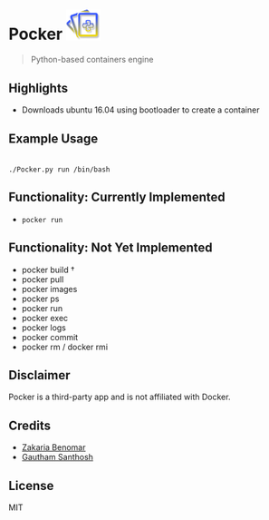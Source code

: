# Pocker <img src="img/logo.png" width="60"> 

> Python-based containers engine 


## Highlights

- Downloads ubuntu 16.04 using bootloader to create a container 

## Example Usage

```

./Pocker.py run /bin/bash

```

## Functionality: Currently Implemented

- `pocker run`

## Functionality: Not Yet Implemented

- pocker build †
- pocker pull
- pocker images
- pocker ps
- pocker run
- pocker exec
- pocker logs
- pocker commit
- pocker rm / docker rmi

## Disclaimer

Pocker is a third-party app and is not affiliated with Docker.

## Credits

- [Zakaria Benomar](https://github.com/zakaria-ben)
- [Gautham Santhosh](http://github.com/gauthamzz) 


## License

MIT


